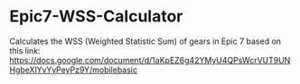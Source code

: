 # Epic7-WSS-Calculator
Calculates the WSS (Weighted Statistic Sum) of gears in Epic 7 based on this link: https://docs.google.com/document/d/1aKpEZ6g42YMyU4QPsWcrVUT9UNHgbeXlYvYyPeyPz9Y/mobilebasic 

